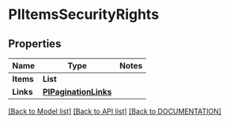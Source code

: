 # PIItemsSecurityRights

## Properties
Name | Type | Notes
------------ | ------------- | -------------
**Items** | **List<PISecurityRights>**
**Links** | **[**PIPaginationLinks**](../Model/PIPaginationLinks.md)**

[[Back to Model list]](../../DOCUMENTATION.md#documentation-for-models) [[Back to API list]](../../DOCUMENTATION.md#documentation-for-api-endpoints) [[Back to DOCUMENTATION]](../../DOCUMENTATION.md)
